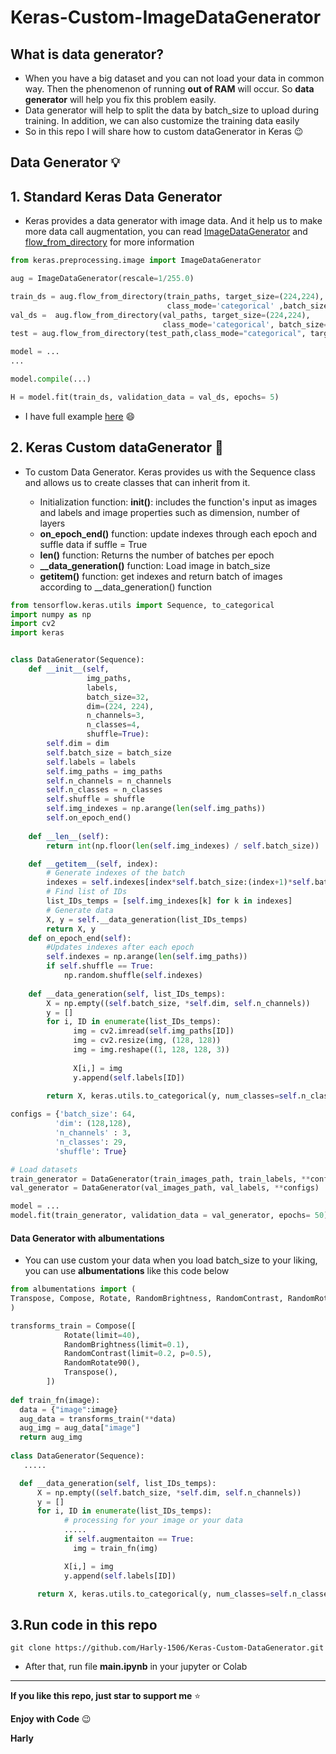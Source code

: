 # Keras-Custom-ImageDataGenerator

## What is data generator?

- When you have a big dataset and you can not load your data in common way. Then the phenomenon of running **out of RAM** will occur. So **data generator** will help you fix this problem easily.
- Data generator will help to split the data by batch_size to upload during training. In addition, we can also customize the training data easily 
- So in this repo I will share how to custom dataGenerator in Keras :wink:

## Data Generator :bulb:
## 1. Standard Keras Data Generator

- Keras provides a data generator with image data. And it help us to make more data call augmentation, you can read [ImageDataGenerator](https://www.tensorflow.org/api_docs/python/tf/keras/preprocessing/image/ImageDataGenerator) and [flow_from_directory](https://www.tensorflow.org/api_docs/python/tf/keras/preprocessing/image/ImageDataGenerator#flow_from_directory) for more information

```python
from keras.preprocessing.image import ImageDataGenerator

aug = ImageDataGenerator(rescale=1/255.0)

train_ds = aug.flow_from_directory(train_paths, target_size=(224,224),  
                                   class_mode='categorical' ,batch_size=128,shuffle = True)
val_ds =  aug.flow_from_directory(val_paths, target_size=(224,224), 
                                  class_mode='categorical', batch_size=128 )
test = aug.flow_from_directory(test_path,class_mode="categorical", target_size=(224,224), batch_size=64 )

model = ...
...

model.compile(...)

H = model.fit(train_ds, validation_data = val_ds, epochs= 5)

```
- I have full example [here](https://github.com/Harly-1506/American-Sign-languages-datasets-Classification/blob/main/ASL_ResNet50.ipynb) :smile:

## 2. Keras Custom dataGenerator :dart:

- To custom Data Generator. Keras provides us with the Sequence class and allows us to create classes that can inherit from it.
  
    - Initialization function: **__init__()**: includes the function's input as images and labels and image properties such as dimension, number of layers
    -  **on_epoch_end()** function: update indexes through each epoch and suffle data if suffle = True
    - **__len__()** function: Returns the number of batches per epoch
    - **__data_generation()** function: Load image in batch_size
    - **__getitem__()** function: get indexes and return batch of images according to __data_generation() function
 
```python
from tensorflow.keras.utils import Sequence, to_categorical
import numpy as np
import cv2
import keras


class DataGenerator(Sequence):
    def __init__(self,
                 img_paths,
                 labels, 
                 batch_size=32,
                 dim=(224, 224),
                 n_channels=3,
                 n_classes=4,
                 shuffle=True):
        self.dim = dim
        self.batch_size = batch_size
        self.labels = labels
        self.img_paths = img_paths
        self.n_channels = n_channels
        self.n_classes = n_classes
        self.shuffle = shuffle
        self.img_indexes = np.arange(len(self.img_paths))
        self.on_epoch_end()
        
    def __len__(self):
        return int(np.floor(len(self.img_indexes) / self.batch_size))

    def __getitem__(self, index):
        # Generate indexes of the batch
        indexes = self.indexes[index*self.batch_size:(index+1)*self.batch_size]
        # Find list of IDs
        list_IDs_temps = [self.img_indexes[k] for k in indexes]
        # Generate data
        X, y = self.__data_generation(list_IDs_temps)
        return X, y
    def on_epoch_end(self):
        #Updates indexes after each epoch
        self.indexes = np.arange(len(self.img_paths))
        if self.shuffle == True:
            np.random.shuffle(self.indexes)
            
    def __data_generation(self, list_IDs_temps):
        X = np.empty((self.batch_size, *self.dim, self.n_channels))
        y = []
        for i, ID in enumerate(list_IDs_temps):
              img = cv2.imread(self.img_paths[ID])
              img = cv2.resize(img, (128, 128))
              img = img.reshape((1, 128, 128, 3))
              
              X[i,] = img
              y.append(self.labels[ID])

        return X, keras.utils.to_categorical(y, num_classes=self.n_classes)
        
configs = {'batch_size': 64,
          'dim': (128,128),
          'n_channels' : 3,
          'n_classes': 29,
          'shuffle': True}

# Load datasets
train_generator = DataGenerator(train_images_path, train_labels, **configs)
val_generator = DataGenerator(val_images_path, val_labels, **configs)

model = ...
model.fit(train_generator, validation_data = val_generator, epochs= 50)

```

#### Data Generator with albumentations

- You can use custom your data when you load batch_size to your liking, you can use **albumentations** like this code below

```python
from albumentations import ( 
Transpose, Compose, Rotate, RandomBrightness, RandomContrast, RandomRotate90
) 

transforms_train = Compose([
            Rotate(limit=40),
            RandomBrightness(limit=0.1),
            RandomContrast(limit=0.2, p=0.5),
            RandomRotate90(),
            Transpose(),         
        ])
        
def train_fn(image):
  data = {"image":image}
  aug_data = transforms_train(**data)
  aug_img = aug_data["image"]
  return aug_img
  
class DataGenerator(Sequence):
   .....

  def __data_generation(self, list_IDs_temps):
      X = np.empty((self.batch_size, *self.dim, self.n_channels))
      y = []
      for i, ID in enumerate(list_IDs_temps):
            # processing for your image or your data
            .....
            if self.augmentaiton == True:
              img = train_fn(img)

            X[i,] = img
            y.append(self.labels[ID])

      return X, keras.utils.to_categorical(y, num_classes=self.n_classes)
```
## 3.Run code in this repo

```
git clone https://github.com/Harly-1506/Keras-Custom-DataGenerator.git
```
- After that, run file **main.ipynb** in your jupyter or Colab

___
**If you like  this repo, just star to support me** :star:

**Enjoy with Code** :wink:

**Harly**
